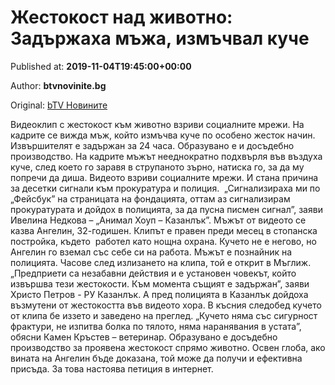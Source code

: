 
# Жестокост над животно: Задържаха мъжа, измъчвал куче

Published at: **2019-11-04T19:45:00+00:00**

Author: **btvnovinite.bg**

Original: [bTV Новините](https://btvnovinite.bg/bulgaria/zhestokost-nad-zhivotno-zadarzhaha-mazha-izmachval-kuche.html)

Видеоклип с жестокост към животно взриви социалните мрежи. На кадрите се вижда мъж, който измъчва куче по особено жесток начин. Извършителят е задържан за 24 часа. Образувано е и досъдебно производство.
На кадрите мъжът нееднократно подхвърля във въздуха куче, след което го заравя в струпаното зърно, натиска го, за да му попречи да диша. Видеото взриви социалните мрежи. И стана причина за десетки сигнали към прокуратура и полиция. 
„Сигнализираха ми по „Фейсбук” на страницата на фондацията, оттам аз сигнализирам прокуратурата и дойдох в полицията, за да пусна писмен сигнал”, заяви Ивелина Недкова – „Анимал Хоуп – Казанлък”.
Мъжът от видеото се казва Ангелин, 32-годишен. Клипът е правен преди месец в стопанска постройка, където  работел като нощна охрана. Кучето не е негово, но Ангелин го вземал със себе си на работа. Мъжът е познайник на полицията. Часове след излизането на клипа, той е открит в Мъглиж. „Предприети са незабавни действия и е установен човекът, който извършва тези жестокости. Към момента същият е задържан”, заяви Христо Петров - РУ Казанлък.
А пред полицията в Казанлък дойдоха възмутени от жестокостта във видеото хора. В късния следобед кучето от клипа бе иззето и заведено на преглед.
„Кучето няма със сигурност фрактури, не изпитва болка по тялото, няма наранявания в устата”, обясни Камен Кръстев – ветеринар.
Образувано е досъдебно производство за проявена жестокост спрямо животно. Освен глоба, ако вината на Ангелин бъде доказана, той може да получи и ефективна присъда. За това настоява петиция в интернет.
